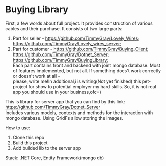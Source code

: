 # Buying Library

First, a few words about full project. It provides construction of various cables and their purchase. It consists of two large parts:  

1) Part for seller - https://github.com/TimmyGray/Lovely_Wires; https://github.com/TimmyGray/Lovely_wires_server;  
2) Part for customer - https://github.com/TimmyGray/Buying_Client; https://github.com/TimmyGray/Dotnet_Server; https://github.com/TimmyGray/BuyingLibrary;  
Each part contains front and backend with joint mongo database. Most of features implemented, but not all. If something does't work correctly or doesn't work at all -  
please, write me!In additional,i is writing(Not yet finished) this pet-project for show to potential employer my hard skills. So, it is not real app you should use in your business,ofc=)  

This is library for server app that you can find by this link: https://github.com/TimmyGray/Dotnet_Server  
Includes various models, contexts and methods for the interaction with mongo database. Using GridFs allow storing the images.  


How to use:  
1) Clone this repo  
2) Build this project  
3) Add builded lib to the server app  

Stack: .NET Core, Entity Framework(mongo db)  